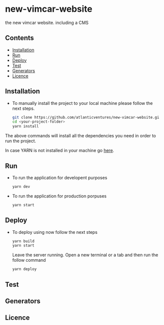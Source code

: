 # new-vimcar-website 
the new vimcar website. including a CMS  

## Contents

- [Installation](#installation)
- [Run](#run)
- [Deploy](#deploy)
- [Test](#test)
- [Generators](#generators)
- [Licence](#licence)

## Installation
* To manually install the project to your local machine please follow the next steps.
    ``` sh
    git clone https://github.com/atlanticventures/new-vimcar-website.git <your-project-folder> 
    cd <your-project-folder> 
    yarn install
    ```
The above commands will install all the dependencies you need in order to run the project.

In case YARN is not installed in your machine go [here](https://yarnpkg.com/lang/en/docs/install/).

## Run
* To run the application for developent purposes 
    ``` sh
    yarn dev
    ```
* To run the application for production porpuses 
    ``` sh
    yarn start
    ```
## Deploy 
* To deploy using now follow the next steps

    ``` sh
    yarn build
    yarn start
    ```
    Leave the server running.
    Open a new terminal or a tab and then run the follow command
    
    ``` sh
    yarn deploy
    ```
 
## Test 
 
## Generators

## Licence
